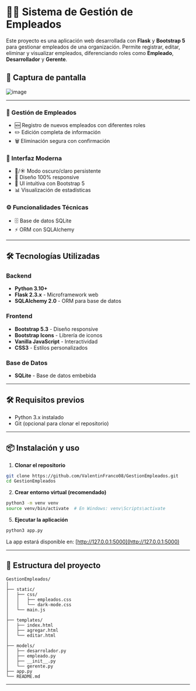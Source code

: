 # 🧑‍💼 Sistema de Gestión de Empleados

Este proyecto es una aplicación web desarrollada con **Flask** y **Bootstrap 5** para gestionar empleados de una organización. Permite registrar, editar, eliminar y visualizar empleados, diferenciando roles como **Empleado**, **Desarrollador** y **Gerente**.

## 📸 Captura de pantalla

![image](https://github.com/user-attachments/assets/2be8820d-eb1e-4f0c-b803-f3c269fa52ca)

---

### 👥 Gestión de Empleados
- 🆕 Registro de nuevos empleados con diferentes roles
- ✏️ Edición completa de información
- 🗑️ Eliminación segura con confirmación
  

### 🎨 Interfaz Moderna
- 🌙/☀️ Modo oscuro/claro persistente
- 📱 Diseño 100% responsive
- 🎨 UI intuitiva con Bootstrap 5
- 📊 Visualización de estadísticas

### ⚙️ Funcionalidades Técnicas
- 🗄️ Base de datos SQLite
- ⚡ ORM con SQLAlchemy

---

## 🛠️ Tecnologías Utilizadas

### Backend
- **Python 3.10+**
- **Flask 2.3.x** - Microframework web
- **SQLAlchemy 2.0** - ORM para base de datos
  

### Frontend
- **Bootstrap 5.3** - Diseño responsive
- **Bootstrap Icons** - Librería de iconos
- **Vanilla JavaScript** - Interactividad
- **CSS3** - Estilos personalizados

### Base de Datos
- **SQLite** - Base de datos embebida
---

## 🛠️ Requisitos previos

* Python 3.x instalado
* Git (opcional para clonar el repositorio)

---

## 📦 Instalación y uso

1. **Clonar el repositorio**

```bash
git clone https://github.com/ValentinFranco08/GestionEmpleados.git
cd GestionEmpleados
```

2. **Crear entorno virtual (recomendado)**

```bash
python3 -m venv venv
source venv/bin/activate  # En Windows: venv\Scripts\activate
```

5. **Ejecutar la aplicación**

```bash
python3 app.py
```

La app estará disponible en: [http://127.0.0.1:5000](http://127.0.0.1:5000)

---

## 📝 Estructura del proyecto

```
GestionEmpleados/
│
├── static/
│   ├── css/
│   │   ├── empleados.css
│   │   └── dark-mode.css
│   └── main.js
│
├── templates/
│   ├── index.html
│   ├── agregar.html
│   └── editar.html
│
├── models/
│   ├── desarrolador.py
│   ├── empleado.py
│   ├── __init__.py
│   └── gerente.py
├── app.py
└── README.md
```

---

